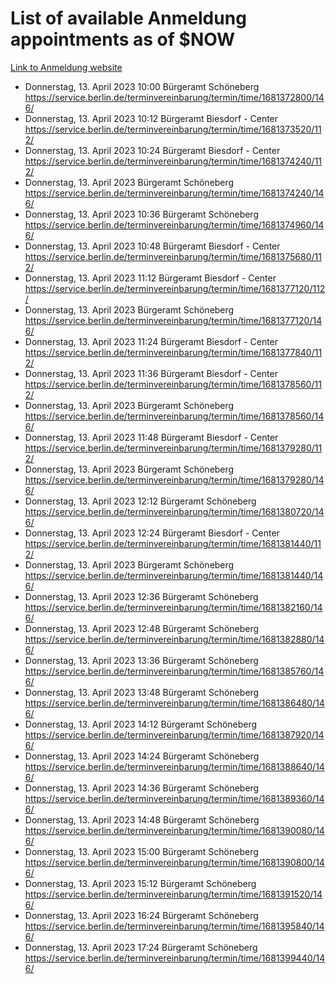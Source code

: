 # List of available Anmeldung appointments as of $NOW
[Link to Anmeldung website](https://service.berlin.de/terminvereinbarung/termin/tag.php?termin=1&anliegen[]=120686&dienstleisterlist=122210,122217,327316,122219,327312,122227,327314,122231,327346,122243,327348,122254,122252,329742,122260,329745,122262,329748,122271,327278,122273,327274,122277,327276,330436,122280,327294,122282,327290,122284,327292,122291,327270,122285,327266,122286,327264,122296,327268,150230,329760,122297,327286,122294,327284,122312,329763,122314,329775,122304,327330,122311,327334,122309,327332,317869,122281,327352,122279,329772,122283,122276,327324,122274,327326,122267,329766,122246,327318,122251,327320,122257,327322,122208,327298,122226,327300&herkunft=http%3A%2F%2Fservice.berlin.de%2Fdienstleistung%2F120686%2F)
- Donnerstag, 13. April 2023 10:00 Bürgeramt Schöneberg https://service.berlin.de/terminvereinbarung/termin/time/1681372800/146/
- Donnerstag, 13. April 2023 10:12 Bürgeramt Biesdorf - Center https://service.berlin.de/terminvereinbarung/termin/time/1681373520/112/
- Donnerstag, 13. April 2023 10:24 Bürgeramt Biesdorf - Center https://service.berlin.de/terminvereinbarung/termin/time/1681374240/112/
- Donnerstag, 13. April 2023  Bürgeramt Schöneberg https://service.berlin.de/terminvereinbarung/termin/time/1681374240/146/
- Donnerstag, 13. April 2023 10:36 Bürgeramt Schöneberg https://service.berlin.de/terminvereinbarung/termin/time/1681374960/146/
- Donnerstag, 13. April 2023 10:48 Bürgeramt Biesdorf - Center https://service.berlin.de/terminvereinbarung/termin/time/1681375680/112/
- Donnerstag, 13. April 2023 11:12 Bürgeramt Biesdorf - Center https://service.berlin.de/terminvereinbarung/termin/time/1681377120/112/
- Donnerstag, 13. April 2023  Bürgeramt Schöneberg https://service.berlin.de/terminvereinbarung/termin/time/1681377120/146/
- Donnerstag, 13. April 2023 11:24 Bürgeramt Biesdorf - Center https://service.berlin.de/terminvereinbarung/termin/time/1681377840/112/
- Donnerstag, 13. April 2023 11:36 Bürgeramt Biesdorf - Center https://service.berlin.de/terminvereinbarung/termin/time/1681378560/112/
- Donnerstag, 13. April 2023  Bürgeramt Schöneberg https://service.berlin.de/terminvereinbarung/termin/time/1681378560/146/
- Donnerstag, 13. April 2023 11:48 Bürgeramt Biesdorf - Center https://service.berlin.de/terminvereinbarung/termin/time/1681379280/112/
- Donnerstag, 13. April 2023  Bürgeramt Schöneberg https://service.berlin.de/terminvereinbarung/termin/time/1681379280/146/
- Donnerstag, 13. April 2023 12:12 Bürgeramt Schöneberg https://service.berlin.de/terminvereinbarung/termin/time/1681380720/146/
- Donnerstag, 13. April 2023 12:24 Bürgeramt Biesdorf - Center https://service.berlin.de/terminvereinbarung/termin/time/1681381440/112/
- Donnerstag, 13. April 2023  Bürgeramt Schöneberg https://service.berlin.de/terminvereinbarung/termin/time/1681381440/146/
- Donnerstag, 13. April 2023 12:36 Bürgeramt Schöneberg https://service.berlin.de/terminvereinbarung/termin/time/1681382160/146/
- Donnerstag, 13. April 2023 12:48 Bürgeramt Schöneberg https://service.berlin.de/terminvereinbarung/termin/time/1681382880/146/
- Donnerstag, 13. April 2023 13:36 Bürgeramt Schöneberg https://service.berlin.de/terminvereinbarung/termin/time/1681385760/146/
- Donnerstag, 13. April 2023 13:48 Bürgeramt Schöneberg https://service.berlin.de/terminvereinbarung/termin/time/1681386480/146/
- Donnerstag, 13. April 2023 14:12 Bürgeramt Schöneberg https://service.berlin.de/terminvereinbarung/termin/time/1681387920/146/
- Donnerstag, 13. April 2023 14:24 Bürgeramt Schöneberg https://service.berlin.de/terminvereinbarung/termin/time/1681388640/146/
- Donnerstag, 13. April 2023 14:36 Bürgeramt Schöneberg https://service.berlin.de/terminvereinbarung/termin/time/1681389360/146/
- Donnerstag, 13. April 2023 14:48 Bürgeramt Schöneberg https://service.berlin.de/terminvereinbarung/termin/time/1681390080/146/
- Donnerstag, 13. April 2023 15:00 Bürgeramt Schöneberg https://service.berlin.de/terminvereinbarung/termin/time/1681390800/146/
- Donnerstag, 13. April 2023 15:12 Bürgeramt Schöneberg https://service.berlin.de/terminvereinbarung/termin/time/1681391520/146/
- Donnerstag, 13. April 2023 16:24 Bürgeramt Schöneberg https://service.berlin.de/terminvereinbarung/termin/time/1681395840/146/
- Donnerstag, 13. April 2023 17:24 Bürgeramt Schöneberg https://service.berlin.de/terminvereinbarung/termin/time/1681399440/146/
